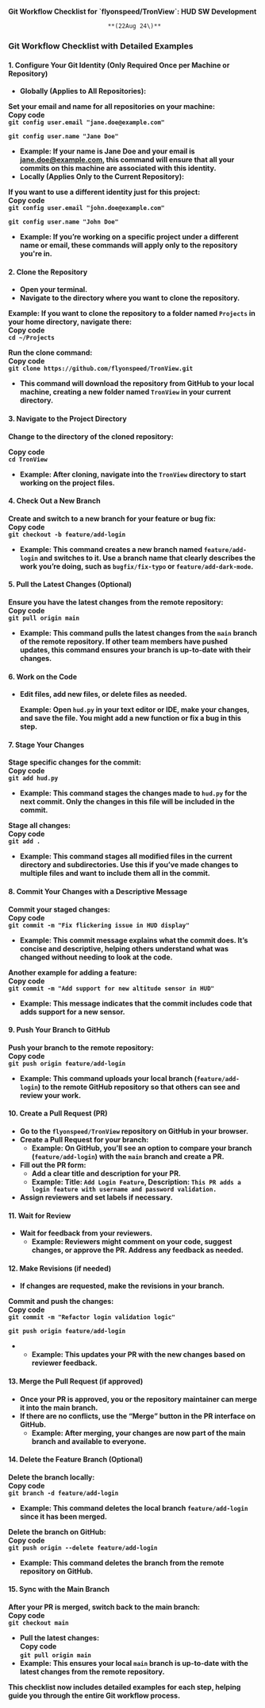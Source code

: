**Git Workflow Checklist for \`flyonspeed/TronView\`: HUD SW Development**

								**(22Aug 24\)**

### **Git Workflow Checklist with Detailed Examples**

#### **1\. Configure Your Git Identity (Only Required Once per Machine or Repository)**

* **Globally (Applies to All Repositories):**

**Set your email and name for all repositories on your machine:**  
**Copy code**  
**`git config user.email "jane.doe@example.com"`**

**`git config user.name "Jane Doe"`**

* **Example: If your name is Jane Doe and your email is jane.doe@example.com, this command will ensure that all your commits on this machine are associated with this identity.**  
* **Locally (Applies Only to the Current Repository):**

**If you want to use a different identity just for this project:**  
**Copy code**  
**`git config user.email "john.doe@example.com"`**

**`git config user.name "John Doe"`**

* **Example: If you’re working on a specific project under a different name or email, these commands will apply only to the repository you're in.**

#### **2\. Clone the Repository**

* **Open your terminal.**  
* **Navigate to the directory where you want to clone the repository.**

**Example: If you want to clone the repository to a folder named `Projects` in your home directory, navigate there:**  
**Copy code**  
**`cd ~/Projects`**

**Run the clone command:**  
**Copy code**  
**`git clone https://github.com/flyonspeed/TronView.git`**

* **This command will download the repository from GitHub to your local machine, creating a new folder named `TronView` in your current directory.**

#### **3\. Navigate to the Project Directory**

**Change to the directory of the cloned repository:**

**Copy code**  
**`cd TronView`**

* **Example: After cloning, navigate into the `TronView` directory to start working on the project files.**

#### **4\. Check Out a New Branch**

**Create and switch to a new branch for your feature or bug fix:**  
**Copy code**  
**`git checkout -b feature/add-login`**

* **Example: This command creates a new branch named `feature/add-login` and switches to it. Use a branch name that clearly describes the work you’re doing, such as `bugfix/fix-typo` or `feature/add-dark-mode`.**

#### **5\. Pull the Latest Changes (Optional)**

**Ensure you have the latest changes from the remote repository:**  
**Copy code**  
**`git pull origin main`**

* **Example: This command pulls the latest changes from the `main` branch of the remote repository. If other team members have pushed updates, this command ensures your branch is up-to-date with their changes.**

#### **6\. Work on the Code**

* **Edit files, add new files, or delete files as needed.**

  **Example: Open `hud.py` in your text editor or IDE, make your changes, and save the file. You might add a new function or fix a bug in this step.**

#### **7\. Stage Your Changes**

**Stage specific changes for the commit:**  
**Copy code**  
**`git add hud.py`**

* **Example: This command stages the changes made to `hud.py` for the next commit. Only the changes in this file will be included in the commit.**

**Stage all changes:**  
**Copy code**  
**`git add .`**

* **Example: This command stages all modified files in the current directory and subdirectories. Use this if you’ve made changes to multiple files and want to include them all in the commit.**

#### **8\. Commit Your Changes with a Descriptive Message**

**Commit your staged changes:**  
**Copy code**  
**`git commit -m "Fix flickering issue in HUD display"`**

* **Example: This commit message explains what the commit does. It’s concise and descriptive, helping others understand what was changed without needing to look at the code.**

**Another example for adding a feature:**  
**Copy code**  
**`git commit -m "Add support for new altitude sensor in HUD"`**

* **Example: This message indicates that the commit includes code that adds support for a new sensor.**

#### **9\. Push Your Branch to GitHub**

**Push your branch to the remote repository:**  
**Copy code**  
**`git push origin feature/add-login`**

* **Example: This command uploads your local branch (`feature/add-login`) to the remote GitHub repository so that others can see and review your work.**

#### **10\. Create a Pull Request (PR)**

* **Go to the `flyonspeed/TronView` repository on GitHub in your browser.**  
* **Create a Pull Request for your branch:**  
  * **Example: On GitHub, you’ll see an option to compare your branch (`feature/add-login`) with the `main` branch and create a PR.**  
* **Fill out the PR form:**  
  * **Add a clear title and description for your PR.**  
  * **Example: Title: `Add Login Feature`, Description: `This PR adds a login feature with username and password validation.`**  
* **Assign reviewers and set labels if necessary.**

#### **11\. Wait for Review**

* **Wait for feedback from your reviewers.**  
  * **Example: Reviewers might comment on your code, suggest changes, or approve the PR. Address any feedback as needed.**

#### **12\. Make Revisions (if needed)**

* **If changes are requested, make the revisions in your branch.**

**Commit and push the changes:**  
**Copy code**  
**`git commit -m "Refactor login validation logic"`**

**`git push origin feature/add-login`**

*   
  * **Example: This updates your PR with the new changes based on reviewer feedback.**

#### **13\. Merge the Pull Request (if approved)**

* **Once your PR is approved, you or the repository maintainer can merge it into the main branch.**  
* **If there are no conflicts, use the “Merge” button in the PR interface on GitHub.**  
  * **Example: After merging, your changes are now part of the main branch and available to everyone.**

#### **14\. Delete the Feature Branch (Optional)**

**Delete the branch locally:**  
**Copy code**  
**`git branch -d feature/add-login`**

* **Example: This command deletes the local branch `feature/add-login` since it has been merged.**

**Delete the branch on GitHub:**  
**Copy code**  
**`git push origin --delete feature/add-login`**

* **Example: This command deletes the branch from the remote repository on GitHub.**

#### **15\. Sync with the Main Branch**

**After your PR is merged, switch back to the main branch:**  
**Copy code**  
**`git checkout main`**

* **Pull the latest changes:**  
  **Copy code**  
  **`git pull origin main`**  
* **Example: This ensures your local `main` branch is up-to-date with the latest changes from the remote repository.**

**This checklist now includes detailed examples for each step, helping guide you through the entire Git workflow process.** 
